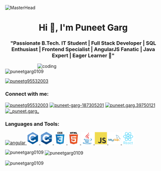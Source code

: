 ![MasterHead](https://www.digitaladlectio.com/wp-content/uploads/2020/04/New-PNC-Animated-Banners.gif)
<h1 align="center">Hi 👋, I'm Puneet Garg</h1>
<h3 align="center">"Passionate B.Tech. IT Student | Full Stack Developer | SQL Enthusiast | Frontend Specialist | AngularJS Fanatic | Java Expert | Eager Learner 🚀"</h3>
<img align="right" alt="coding" width="400" src="https://cdn.dribbble.com/users/1162077/screenshots/3848914/programmer.gif">


<p align="left"> <img src="https://komarev.com/ghpvc/?username=puneetgarg0109&label=Profile%20views&color=0e75b6&style=flat" alt="puneetgarg0109" /> </p>

<p align="left"> <a href="https://twitter.com/puneetg95532003" target="blank"><img src="https://img.shields.io/twitter/follow/puneetg95532003?logo=twitter&style=for-the-badge" alt="puneetg95532003" /></a> </p>

<h3 align="left">Connect with me:</h3>
<p align="left">
<a href="https://twitter.com/puneetg95532003" target="blank"><img align="center" src="https://raw.githubusercontent.com/rahuldkjain/github-profile-readme-generator/master/src/images/icons/Social/twitter.svg" alt="puneetg95532003" height="30" width="40" /></a>
<a href="https://linkedin.com/in/puneet-garg-187305201" target="blank"><img align="center" src="https://raw.githubusercontent.com/rahuldkjain/github-profile-readme-generator/master/src/images/icons/Social/linked-in-alt.svg" alt="puneet-garg-187305201" height="30" width="40" /></a>
<a href="https://fb.com/puneet.garg.39750121" target="blank"><img align="center" src="https://raw.githubusercontent.com/rahuldkjain/github-profile-readme-generator/master/src/images/icons/Social/facebook.svg" alt="puneet.garg.39750121" height="30" width="40" /></a>
<a href="https://instagram.com/_puneet.garg_" target="blank"><img align="center" src="https://raw.githubusercontent.com/rahuldkjain/github-profile-readme-generator/master/src/images/icons/Social/instagram.svg" alt="_puneet.garg_" height="30" width="40" /></a>
</p>

<h3 align="left">Languages and Tools:</h3>
<p align="left"> <a href="https://angular.io" target="_blank" rel="noreferrer"> <img src="https://angular.io/assets/images/logos/angular/angular.svg" alt="angular" width="40" height="40"/> </a> <a href="https://www.cprogramming.com/" target="_blank" rel="noreferrer"> <img src="https://raw.githubusercontent.com/devicons/devicon/master/icons/c/c-original.svg" alt="c" width="40" height="40"/> </a> <a href="https://www.w3schools.com/cpp/" target="_blank" rel="noreferrer"> <img src="https://raw.githubusercontent.com/devicons/devicon/master/icons/cplusplus/cplusplus-original.svg" alt="cplusplus" width="40" height="40"/> </a> <a href="https://www.w3schools.com/css/" target="_blank" rel="noreferrer"> <img src="https://raw.githubusercontent.com/devicons/devicon/master/icons/css3/css3-original-wordmark.svg" alt="css3" width="40" height="40"/> </a> <a href="https://www.w3.org/html/" target="_blank" rel="noreferrer"> <img src="https://raw.githubusercontent.com/devicons/devicon/master/icons/html5/html5-original-wordmark.svg" alt="html5" width="40" height="40"/> </a> <a href="https://www.java.com" target="_blank" rel="noreferrer"> <img src="https://raw.githubusercontent.com/devicons/devicon/master/icons/java/java-original.svg" alt="java" width="40" height="40"/> </a> <a href="https://developer.mozilla.org/en-US/docs/Web/JavaScript" target="_blank" rel="noreferrer"> <img src="https://raw.githubusercontent.com/devicons/devicon/master/icons/javascript/javascript-original.svg" alt="javascript" width="40" height="40"/> </a> <a href="https://www.mysql.com/" target="_blank" rel="noreferrer"> <img src="https://raw.githubusercontent.com/devicons/devicon/master/icons/mysql/mysql-original-wordmark.svg" alt="mysql" width="40" height="40"/> </a> <a href="https://reactjs.org/" target="_blank" rel="noreferrer"> <img src="https://raw.githubusercontent.com/devicons/devicon/master/icons/react/react-original-wordmark.svg" alt="react" width="40" height="40"/> </a> </p>

<p><img align="left" src="https://github-readme-stats.vercel.app/api/top-langs?username=puneetgarg0109&show_icons=true&locale=en&layout=compact" alt="puneetgarg0109" /></p>

<p>&nbsp;<img align="center" src="https://github-readme-stats.vercel.app/api?username=puneetgarg0109&show_icons=true&locale=en" alt="puneetgarg0109" /></p>

<p><img align="center" src="https://github-readme-streak-stats.herokuapp.com/?user=puneetgarg0109&" alt="puneetgarg0109" /></p>
